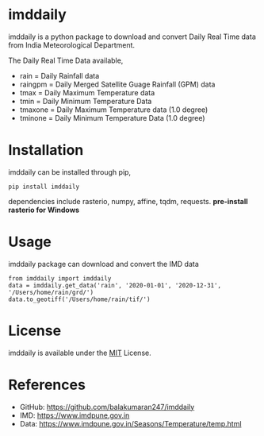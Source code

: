# imddaily
imddaily is a python package to download and convert Daily Real Time data from 
India Meteorological Department.

The Daily Real Time Data available,
- rain = Daily Rainfall data
- raingpm = Daily Merged Satellite Guage Rainfall (GPM) data
- tmax = Daily Maximum Temperature data
- tmin = Daily Minimum Temperature Data
- tmaxone = Daily Maximum Temperature data (1.0 degree)
- tminone = Daily Minimum Temperature Data (1.0 degree)

# Installation
imddaily can be installed through pip,
```
pip install imddaily
```
dependencies include rasterio, numpy, affine, tqdm, requests.
**pre-install rasterio for Windows**

# Usage
imddaily package can download and convert the IMD data
```
from imddaily import imddaily
data = imddaily.get_data('rain', '2020-01-01', '2020-12-31', '/Users/home/rain/grd/')
data.to_geotiff('/Users/home/rain/tif/')
```

# License
imddaily is available under the [MIT](https://mit-license.org) License.

# References
- GitHub: https://github.com/balakumaran247/imddaily
- IMD: https://www.imdpune.gov.in
- Data: https://www.imdpune.gov.in/Seasons/Temperature/temp.html